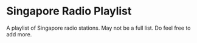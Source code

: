 # Singapore Radio Playlist

A playlist of Singapore radio stations. May not be a full list. Do feel free to add more.
